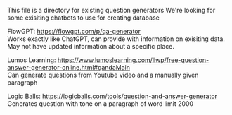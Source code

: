This file is a directory for existing question generators 
We're looking for some exisiting chatbots to use for creating database

FlowGPT: https://flowgpt.com/p/qa-generator <br> Works exactly like ChatGPT, can provide with information on exisiting data. May not have updated information about a specific place.

Lumos Learning: https://www.lumoslearning.com/llwp/free-question-answer-generator-online.html#qandaMain <br> Can generate questions from Youtube video and a manually given paragraph

Logic Balls: https://logicballs.com/tools/question-and-answer-generator
<br>Generates question with tone on a paragraph of word limit 2000

